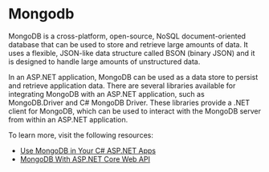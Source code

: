# Mongodb

MongoDB is a cross-platform, open-source, NoSQL document-oriented database that can be used to store and retrieve large amounts of data. It uses a flexible, JSON-like data structure called BSON (binary JSON) and it is designed to handle large amounts of unstructured data.

In an ASP.NET application, MongoDB can be used as a data store to persist and retrieve application data. There are several libraries available for integrating MongoDB with an ASP.NET application, such as MongoDB.Driver and C# MongoDB Driver. These libraries provide a .NET client for MongoDB, which can be used to interact with the MongoDB server from within an ASP.NET application.

To learn more, visit the following resources:

- [Use MongoDB in Your C# ASP.NET Apps](https://developer.okta.com/blog/2020/01/02/mongodb-csharp-aspnet-datastore)
- [MongoDB With ASP.NET Core Web API](https://www.c-sharpcorner.com/article/using-mongodb-with-asp-net-core-web-api/)